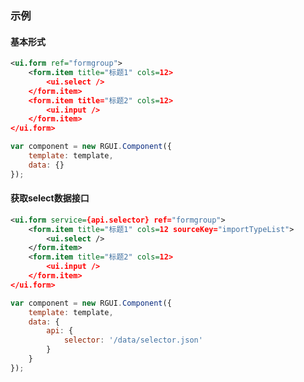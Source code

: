### 示例
#### 基本形式

<div class="m-example"></div>

```xml
<ui.form ref="formgroup">
    <form.item title="标题1" cols=12>
        <ui.select />
    </form.item>
    <form.item title="标题2" cols=12>
        <ui.input />
    </form.item>
</ui.form>
```

```javascript
var component = new RGUI.Component({
    template: template,
    data: {}
});
```

#### 获取select数据接口

<div class="m-example"></div>

```xml
<ui.form service={api.selector} ref="formgroup">
    <form.item title="标题1" cols=12 sourceKey="importTypeList">
        <ui.select />
    </form.item>
    <form.item title="标题2" cols=12>
        <ui.input />
    </form.item>
</ui.form>
```

```javascript
var component = new RGUI.Component({
    template: template,
    data: {
        api: {
            selector: '/data/selector.json'
        }
    }
});
```
